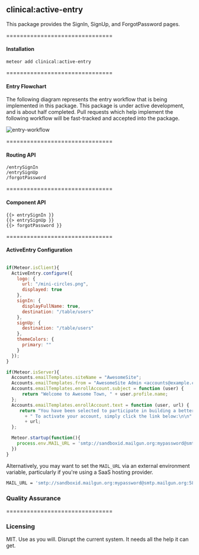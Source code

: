 ## clinical:active-entry

This package provides the SignIn, SignUp, and ForgotPassword pages.  


===============================
#### Installation

````
meteor add clinical:active-entry
````

===============================
#### Entry Flowchart

The following diagram represents the entry workflow that is being implemented in this package.  This package is under active development, and is about half completed.  Pull requests which help implement the following workflow will be fast-tracked and accepted into the package.

![entry-workflow](https://raw.githubusercontent.com/clinical-meteor/clinical-active-entry/master/docs/Entry%20Workflow.png)



===============================
#### Routing API

````
/entrySignIn
/entrySignUp
/forgotPassword
````

===============================
#### Component API

````
{{> entrySignIn }}
{{> entrySignUp }}
{{> forgotPassword }}
````


===============================
#### ActiveEntry Configuration

````js

if(Meteor.isClient){
  ActiveEntry.configure({
    logo: {
      url: "/mini-circles.png",
      displayed: true
    },
    signIn: {
      displayFullName: true,
      destination: "/table/users"
    },
    signUp: {
      destination: "/table/users"
    },
    themeColors: {
      primary: ""
    }
  });
}

if(Meteor.isServer){
  Accounts.emailTemplates.siteName = "AwesomeSite";
  Accounts.emailTemplates.from = "AwesomeSite Admin <accounts@example.com>";
  Accounts.emailTemplates.enrollAccount.subject = function (user) {
      return "Welcome to Awesome Town, " + user.profile.name;
  };
  Accounts.emailTemplates.enrollAccount.text = function (user, url) {
     return "You have been selected to participate in building a better future!"
       + " To activate your account, simply click the link below:\n\n"
       + url;
  };  

  Meteor.startup(function(){
    process.env.MAIL_URL = 'smtp://sandboxid.mailgun.org:mypassword@smtp.mailgun.org:587';
  })  
}
````
Alternatively, you may want to set the ``MAIL_URL`` via an external environment variable, particularly if you're using a SaaS hosting provider.

````sh
MAIL_URL = 'smtp://sandboxid.mailgun.org:mypassword@smtp.mailgun.org:587' meteor
````

### Quality Assurance

<!-- - when new user fills out form and registers, new user should get created
- when user signs in with username and password, should redirect to home page
- newly created user record should have role
- newly created user record should have profile
- newly created user record should have full name, preferred name, and family name
- user object should return first name
- user object should return last name
- user should be able to request reset password email
- user should be able to request be able to create new account
- guest should be notified if username already exists
- guest should be notified if passwords do not match
- guest should be notified if email is not correctly formatted
- new user should be able to register on desktop
- new user should be able to register on tablet
- existing user should be able to sign in on desktop
- existing user should be able to sign in on tablet
- existing user should be able to sign in on phone
- company logo should display on sign-in page -->

===============================
### Licensing  

MIT. Use as you will. Disrupt the current system. It needs all the help it can get.
